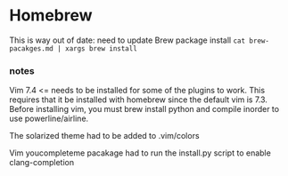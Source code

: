 # Homebrew

This is way out of date: need to update
Brew package install `cat brew-pacakges.md | xargs brew install`

### notes

Vim 7.4 <= needs to be installed for some of the plugins to work. This requires that it be installed with homebrew since the default vim is 7.3. Before installing vim, you must brew install python and compile inorder to use powerline/airline.

The solarized theme had to be added to .vim/colors

Vim youcompleteme pacakage had to run the install.py script to enable clang-completion
